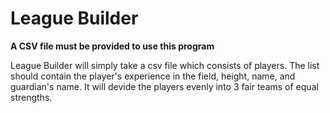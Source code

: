 # League Builder

**A CSV file must be provided to use this program**

League Builder will simply take a csv file which consists of players. The list should contain the player's experience in the field, height, name, and guardian's name.
It will devide the players evenly into 3 fair teams of equal strengths.
